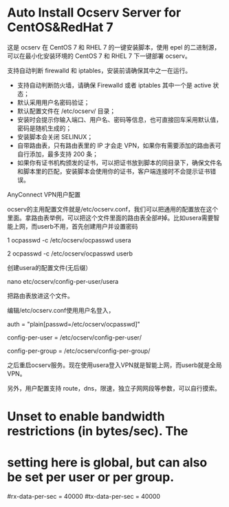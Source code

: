 Auto Install Ocserv Server for CentOS&RedHat 7
=======================================
这是 ocserv 在 CentOS 7 和 RHEL 7 的一键安装脚本，使用 epel 的二进制源，可以在最小化安装环境的 CentOS 7 和 RHEL 7 下一键部署 ocserv。

支持自动判断 firewalld 和 iptables，安装前请确保其中之一在运行。

* 支持自动判断防火墙，请确保 Firewalld 或者 iptables 其中一个是 active 状态；
* 默认采用用户名密码验证；
* 默认配置文件在 /etc/ocserv/ 目录；
* 安装时会提示你输入端口、用户名、密码等信息，也可直接回车采用默认值，密码是随机生成的；
* 安装脚本会关闭 SELINUX；
* 自带路由表，只有路由表里的 IP 才会走 VPN，如果你有需要添加的路由表可自行添加，最多支持 200 条；
* 如果你有证书机构颁发的证书，可以把证书放到脚本的同目录下，确保文件名和脚本里的匹配，安装脚本会使用你的证书，客户端连接时不会提示证书错误。


AnyConnect VPN用户配置

ocserv的主用配置文件就是/etc/ocserv.conf，我们可以把通用的配置放在这个里面。拿路由表举例，可以把这个文件里面的路由表全部#掉。比如usera需要智能上网，而userb不用，首先创建用户并设置密码

1 ocpasswd -c /etc/ocserv/ocpasswd usera

2 ocpasswd -c /etc/ocserv/ocpasswd userb

创建usera的配置文件(无后缀）

nano etc/ocserv/config-per-user/usera

把路由表放进这个文件。

编辑/etc/ocserv.conf使用用户名登入，

auth = "plain[passwd=/etc/ocserv/ocpasswd]"

config-per-user = /etc/ocserv/config-per-user/

config-per-group = /etc/ocserv/config-per-group/

之后重启ocserv服务。现在使用usera登入VPN就是智能上网，而userb就是全局VPN。

另外，用户配置支持 route，dns，限速，独立子网网段等参数，可以自行摸索。

# Unset to enable bandwidth restrictions (in bytes/sec). The 
# setting here is global, but can also be set per user or per group. 
#rx-data-per-sec = 40000 
#tx-data-per-sec = 40000
